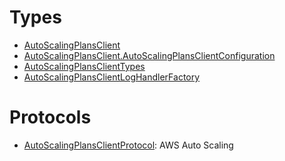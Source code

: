 # Types

  - [AutoScalingPlansClient](/aws-sdk-swift/reference/0.x/AWSAutoScalingPlans/AutoScalingPlansClient)
  - [AutoScalingPlansClient.AutoScalingPlansClientConfiguration](/aws-sdk-swift/reference/0.x/AWSAutoScalingPlans/AutoScalingPlansClient_AutoScalingPlansClientConfiguration)
  - [AutoScalingPlansClientTypes](/aws-sdk-swift/reference/0.x/AWSAutoScalingPlans/AutoScalingPlansClientTypes)
  - [AutoScalingPlansClientLogHandlerFactory](/aws-sdk-swift/reference/0.x/AWSAutoScalingPlans/AutoScalingPlansClientLogHandlerFactory)

# Protocols

  - [AutoScalingPlansClientProtocol](/aws-sdk-swift/reference/0.x/AWSAutoScalingPlans/AutoScalingPlansClientProtocol):
    <fullname>AWS Auto Scaling</fullname>
